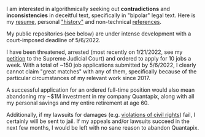 I am interested in algorithmically seeking out **contradictions** and **inconsistencies** in deceitful text, specifically in "bipolar" legal text. Here is my [resume](https://github.com/quantapix/quantapix/blob/main/resume.pdf), 
personal ["history"](https://github.com/quantapix/quantapix/blob/main/history.pdf) and non-technical [references](https://github.com/quantapix/quantapix/blob/main/references.pdf).

My public repositories (see below) are under intense development with a court-imposed deadline of 5/6/2022.

I have been threatened, arrested (most recently on 1/21/2022, see my [petition](https://github.com/quantapix/quantapix/blob/main/petition.pdf) to the Supreme Judicial Court) and ordered to apply for 10 jobs a week. With a total of ~150 job applications submitted by 5/6/2022, I clearly cannot claim "great matches" with any of them, specifically because of the particular circumstances of my relevant work since 2017.

A successful application for an ordered full-time position would also mean abandoning my ~$1M investment in my company Quantapix, along with all my personal savings and my entire retirement at age 60.

Additionally, if my lawsuits for damages (e.g. [violations of civil rights](https://github.com/quantapix/quantapix/blob/main/rights.pdf)) fail, I certainly will be sent to jail. If my appeals and/or lawsuits succeed in the next few months, I would be left with no sane reason to abandon Quantapix.
